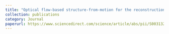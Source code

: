 ```yaml
---
title: "Optical flow-based structure-from-motion for the reconstruction of epithelial surfaces"
collection: publications
category: Journal
paperurl: https://www.sciencedirect.com/science/article/abs/pii/S0031320320301941
---
```


